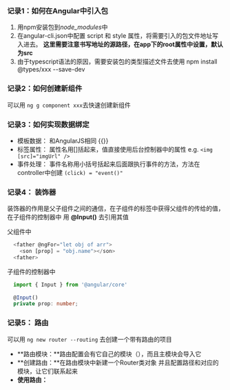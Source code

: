 ### 记录1：如何在Angular中引入包

1. 用npm安装包到*node_modules*中
2. 在angular-cli.json中配置 script 和 style 属性，将需要引入的包文件地址写入进去。 **这里需要注意书写地址的源路径，在app下的root属性中设置，默认为src**
3. 由于typescript语法的原因，需要安装包的类型描述文件去使用   npm install @types/xxx --save-dev

### 记录2：如何创建新组件

可以用 ` ng g component xxx `去快速创建新组件

### 记录3：如何实现数据绑定

* 模板数据： 和AngularJS相同 {{}}
* 标签属性： 属性名用[]括起来，值直接使用后台控制器中的属性 e.g. ` <img [src]="imgUrl" /> `
* 事件处理： 事件名称用小括号括起来后面跟执行事件的方法，方法在controller中创建  ` (click) = "event()" `

### 记录4： 装饰器

装饰器的作用是父子组件之间的通信，在子组件的标签中获得父组件的传给的值，在子组件的控制器中 用 **@Input()** 去引用其值

父组件中
```Typescript
  <father @ngFor="let obj of arr">
    <son [prop] = "obj.name"></son>
  <father>
```

子组件的控制器中
```Typescript
  import { Input } from '@angular/core'
  
  @Input()
  private prop: number;
```

### 记录5： 路由

可以用 ` ng new router --routing ` 去创建一个带有路由的项目

* **路由模块：**路由配置会有它自己的模块（），而且主模块会导入它
* **创建路由：**在路由模块中新建一个Router类对象 并且配置路径和对应的模块，让它们联系起来
* **使用路由：**
